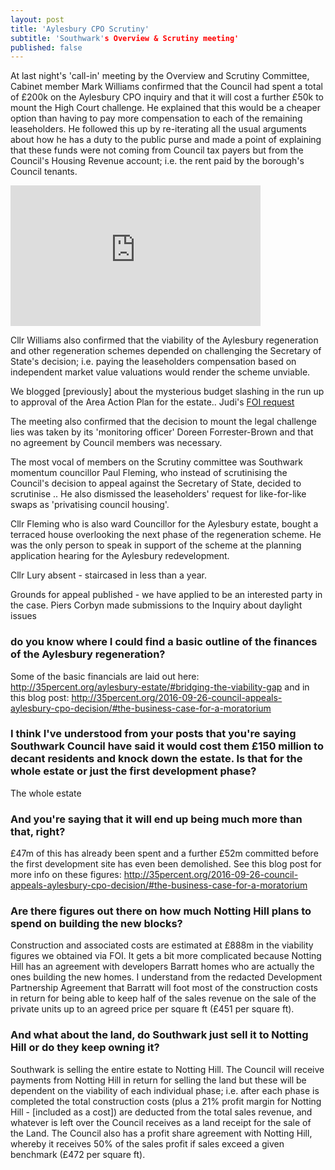```yaml
---
layout: post
title: 'Aylesbury CPO Scrutiny'
subtitle: 'Southwark's Overview & Scrutiny meeting'
published: false
---
```

At last night's 'call-in' meeting by the Overview and Scrutiny Committee, Cabinet member Mark Williams confirmed that the Council had spent a total of £200k on the Aylesbury CPO inquiry and that it will cost a further £50k to mount the High Court challenge. He explained that this would be a cheaper option than having to pay more compensation to each of the remaining leaseholders. He followed this up by re-iterating all the usual arguments about how he has a duty to the public purse and made a point of explaining that these funds were not coming from Council tax payers but from the Council's Housing Revenue account; i.e. the rent paid by the borough's Council tenants.

<iframe width="400" height="225" src="https://www.youtube.com/embed/GlTuN-ffEZk" frameborder="0" allowfullscreen></iframe>

Cllr Williams also confirmed that the viability of the Aylesbury regeneration and other regeneration schemes depended on challenging the Secretary of State's decision; i.e. paying the leaseholders compensation based on independent market value valuations would render the scheme unviable. 

We blogged [previously] about the mysterious budget slashing in the run up to approval of the Area Action Plan for the estate.. 
Judi's [FOI request](https://www.whatdotheyknow.com/request/352116/response/873296/attach/3/160926%20EIR%20FOI%20685920.pdf)




The meeting also confirmed that the decision to mount the legal challenge lies was taken by its 'monitoring officer' Doreen Forrester-Brown and that no agreement by Council members was necessary.

The most vocal of members on the Scrutiny committee was Southwark momentum councillor Paul Fleming, who instead of scrutinising the Council's decision to appeal against the Secretary of State, decided to scrutinise .. He also dismissed the leaseholders' request for like-for-like swaps as 'privatising council housing'.

Cllr Fleming who is also ward Councillor for the Aylesbury estate, bought a terraced house overlooking the next phase of the regeneration scheme.
He was the only person to speak in support of the scheme at the planning application hearing for the Aylesbury redevelopment.

Cllr Lury absent - staircased in less than a year.

Grounds for appeal published - we have applied to be an interested party in the case.
Piers Corbyn made submissions to the Inquiry about daylight issues


### do you know where I could find a basic outline of the finances of the Aylesbury regeneration?

Some of the basic financials are laid out here: http://35percent.org/aylesbury-estate/#bridging-the-viability-gap
and in this blog post: http://35percent.org/2016-09-26-council-appeals-aylesbury-cpo-decision/#the-business-case-for-a-moratorium

### I think I've understood from your posts that you're saying Southwark Council have said it would cost them £150 million to decant residents and knock down the estate. Is that for the whole estate or just the first development phase?

The whole estate
 
### And you're saying that it will end up being much more than that, right?

£47m of this has already been spent and a further £52m committed before the first development site has even been demolished.
See this blog post for more info on these figures: http://35percent.org/2016-09-26-council-appeals-aylesbury-cpo-decision/#the-business-case-for-a-moratorium

### Are there figures out there on how much Notting Hill plans to spend on building the new blocks?

Construction and associated costs are estimated at £888m in the viability figures we obtained via FOI. It gets a bit more complicated because Notting Hill has an agreement with developers Barratt homes who are actually the ones building the new homes. I understand from the redacted Development Partnership Agreement that Barratt will foot most of the construction costs in return for being able to keep half of the sales revenue on the sale of the private units up to an agreed price per square ft (£451 per square ft).
 
### And what about the land, do Southwark just sell it to Notting Hill or do they keep owning it?

Southwark is selling the entire estate to Notting Hill. The Council will receive payments from Notting Hill in return for selling the land but these will be dependent on the viability of each individual phase; i.e. after each phase is completed the total construction costs (plus a 21% profit margin for Notting Hill - [included as a cost]) are deducted from the total sales revenue, and whatever is left over the Council receives as a land receipt for the sale of the Land.
The Council also has a profit share agreement with Notting Hill, whereby it receives 50% of the sales profit if sales exceed a given benchmark (£472 per square ft). 
 


